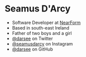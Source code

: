 # Seamus D'Arcy

  * Software Developer at [NearForm](http://nearform.com)
  * Based in south-east Ireland
  * Father of two boys and a girl
  * [@darsee](https://twitter.com/darsee) on Twitter
  * [@seamusdarcy](https://instagram.com/seamusdarcy) on Instagram
  * [@darsee](https://github.com/darsee) on GitHub
